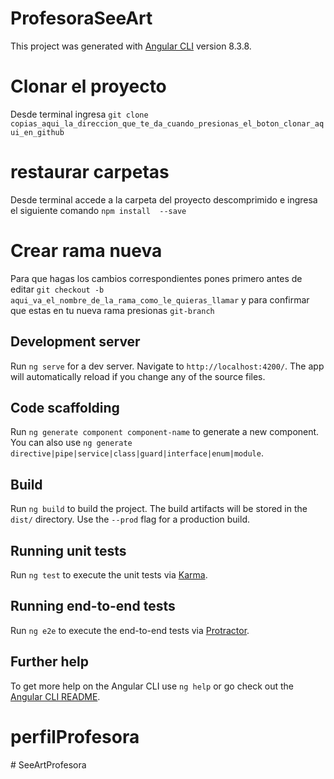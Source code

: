# ProfesoraSeeArt

This project was generated with [Angular CLI](https://github.com/angular/angular-cli) version 8.3.8.

# Clonar el proyecto

Desde terminal ingresa `git clone copias_aqui_la_direccion_que_te_da_cuando_presionas_el_boton_clonar_aqui_en_github `

# restaurar carpetas

Desde terminal accede a la carpeta del proyecto descomprimido e ingresa el siguiente comando `npm install  --save`

# Crear rama nueva

Para que hagas los cambios correspondientes pones primero antes de editar `git checkout -b aqui_va_el_nombre_de_la_rama_como_le_quieras_llamar` y para confirmar que estas en tu nueva rama presionas `git-branch`

## Development server

Run `ng serve` for a dev server. Navigate to `http://localhost:4200/`. The app will automatically reload if you change any of the source files.

## Code scaffolding

Run `ng generate component component-name` to generate a new component. You can also use `ng generate directive|pipe|service|class|guard|interface|enum|module`.

## Build

Run `ng build` to build the project. The build artifacts will be stored in the `dist/` directory. Use the `--prod` flag for a production build.

## Running unit tests

Run `ng test` to execute the unit tests via [Karma](https://karma-runner.github.io).

## Running end-to-end tests

Run `ng e2e` to execute the end-to-end tests via [Protractor](http://www.protractortest.org/).

## Further help

To get more help on the Angular CLI use `ng help` or go check out the [Angular CLI README](https://github.com/angular/angular-cli/blob/master/README.md).
# perfilProfesora

#   S e e A r t P r o f e s o r a  
 